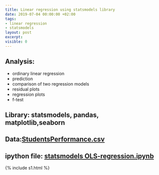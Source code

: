 ```yaml
---
title: Linear regression using statsmodels library
date: 2019-07-04 00:00:00 +02:00
tags:
- linear regression
- statsmodels
layout: post
excerpt: 
visible: 0
---
```


## Analysis: 
* ordinary linear regression 
* prediction
* comparison of two regression models
* residual plots
* regression plots
* f-test

## Library: statsmodels, pandas, matplotlib,seaborn

## Data:[StudentsPerformance.csv](/uploads/StudentsPerformance.csv)
## ipython file: [statsmodels OLS-regression.ipynb](/uploads/statsmodels%20OLS-regression.ipynb)


{% include s1.html %}
